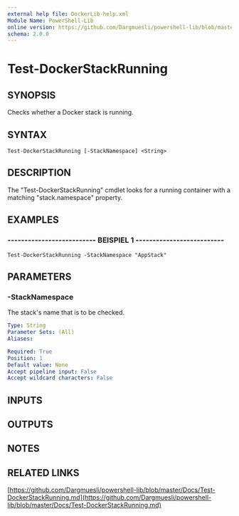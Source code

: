 ```yaml
---
external help file: DockerLib-help.xml
Module Name: PowerShell-Lib
online version: https://github.com/Dargmuesli/powershell-lib/blob/master/Docs/Test-DockerStackRunning.md
schema: 2.0.0
---
```


# Test-DockerStackRunning

## SYNOPSIS
Checks whether a Docker stack is running.

## SYNTAX

```
Test-DockerStackRunning [-StackNamespace] <String>
```

## DESCRIPTION
The "Test-DockerStackRunning" cmdlet looks for a running container with a matching "stack.namespace" property.

## EXAMPLES

### -------------------------- BEISPIEL 1 --------------------------
```
Test-DockerStackRunning -StackNamespace "AppStack"
```

## PARAMETERS

### -StackNamespace
The stack's name that is to be checked.

```yaml
Type: String
Parameter Sets: (All)
Aliases: 

Required: True
Position: 1
Default value: None
Accept pipeline input: False
Accept wildcard characters: False
```

## INPUTS

## OUTPUTS

## NOTES

## RELATED LINKS

[https://github.com/Dargmuesli/powershell-lib/blob/master/Docs/Test-DockerStackRunning.md](https://github.com/Dargmuesli/powershell-lib/blob/master/Docs/Test-DockerStackRunning.md)

